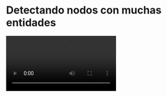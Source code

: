 # Detectando nodos con muchas entidades

<video controls>
    <source src="https://digi21.blob.core.windows.net/videos-ayuda/desarrollo/40.%20Detectando%20nodos%20con%20muchas%20entidades.mp4" type="video/mp4">
</video>

